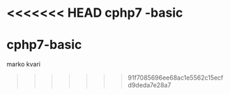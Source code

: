 <<<<<<< HEAD
cphp7 -basic
=======
# cphp7-basic
marko kvari
>>>>>>> 91f7085696ee68ac1e5562c15ecfd9deda7e28a7
